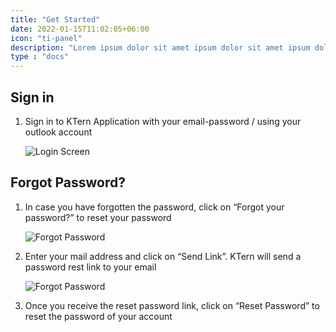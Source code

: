 ```yaml
---
title: "Get Started"
date: 2022-01-15T11:02:05+06:00
icon: "ti-panel"
description: "Lorem ipsum dolor sit amet ipsum dolor sit amet ipsum dolor sit amet"
type : "docs"
---
```



## Sign in

1. Sign in to KTern Application with your email-password / using your outlook account

   ![Login Screen](https://storage.googleapis.com/ktern-public-files/product-documentation/login-screen.png)

## Forgot Password?

1. In case you have forgotten the password, click on “Forgot your password?” to reset your password

   ![Forgot Password](https://storage.googleapis.com/ktern-public-files/product-documentation/forgot-password.png)

2. Enter your mail address and click on “Send Link”. KTern will send a password rest link to your email

   ![Forgot Password](https://storage.googleapis.com/ktern-public-files/product-documentation/forgot-password-1.png)

3. Once you receive the reset password link, click on “Reset Password” to reset the password of your account
